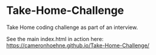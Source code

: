 # Take-Home-Challenge
Take Home coding challenge as part of an interview.

See the main index.html in action here: https://cameronhoehne.github.io/Take-Home-Challenge/
